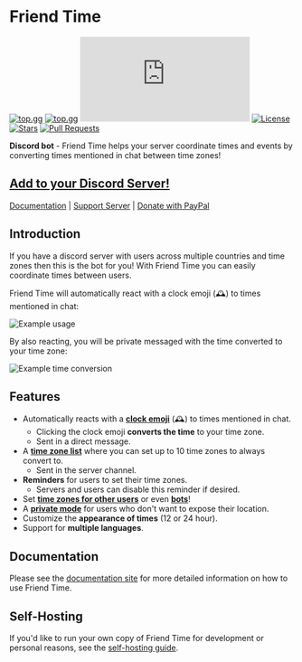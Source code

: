 # Friend Time

[![top.gg](https://top.gg/api/widget/status/471091072546766849.svg?noavatar=true)](https://top.gg/bot/471091072546766849)
[![top.gg](https://top.gg/api/widget/servers/471091072546766849.svg?noavatar=true)](https://top.gg/bot/471091072546766849)
[![discord.js](https://img.shields.io/github/package-json/dependency-version/KevinNovak/Friend-Time/discord.js)](https://discord.js.org/)
[![License](https://img.shields.io/badge/license-Apache%202.0%20with%20Commons%20Clause-blue)](https://commonsclause.com/)
[![Stars](https://img.shields.io/github/stars/KevinNovak/Friend-Time.svg)](https://github.com/KevinNovak/Friend-Time/stargazers)
[![Pull Requests](https://img.shields.io/badge/Pull%20Requests-Welcome!-brightgreen)](https://github.com/KevinNovak/Friend-Time/pulls)

**Discord bot** - Friend Time helps your server coordinate times and events by converting times mentioned in chat between time zones!

## [Add to your Discord Server!](https://discord.com/oauth2/authorize?client_id=471091072546766849&scope=bot%20applications.commands&permissions=85056)

[Documentation](https://friend-time.arilyn.cc/) \| [Support Server](https://discord.gg/c9kQktCbsE) \| [Donate with PayPal](https://www.paypal.com/cgi-bin/webscr?cmd=_donations&business=EW389DYYSS4FC)

## Introduction

If you have a discord server with users across multiple countries and time zones then this is the bot for you! With Friend Time you can easily coordinate times between users.

Friend Time will automatically react with a clock emoji \(🕰️\) to times mentioned in chat:

![Example usage](https://i.imgur.com/pm9nCJG.png)

By also reacting, you will be private messaged with the time converted to your time zone:

![Example time conversion](https://i.imgur.com/wMsXvL3.png)

## Features

-   Automatically reacts with a [**clock emoji**](https://friend-time.arilyn.cc/time-conversions#1-convert-to-your-time-zone) \(️️🕰️\) to times mentioned in chat.
    -   Clicking the clock emoji **converts the time** to your time zone.
    -   Sent in a direct message.
-   A [**time zone list**](https://friend-time.arilyn.cc/time-conversions#2-convert-to-list-of-time-zones) where you can set up to 10 time zones to always convert to.
    -   Sent in the server channel.
-   **Reminders** for users to set their time zones.
    -   Servers and users can disable this reminder if desired.
-   Set [**time zones for other users**](https://friend-time.arilyn.cc/commands/user-commands/set#setup-for-another-user) or even [**bots**](https://friend-time.arilyn.cc/commands/user-commands/set#setup-for-a-bot)!
-   A [**private mode**](https://friend-time.arilyn.cc/settings/user-settings/private-mode) for users who don't want to expose their location.
-   Customize the **appearance of times** \(12 or 24 hour\).
-   Support for **multiple languages**.

## Documentation

Please see the [documentation site](https://friend-time.arilyn.cc/) for more detailed information on how to use Friend Time.

## Self-Hosting

If you'd like to run your own copy of Friend Time for development or personal reasons, see the [self-hosting guide](https://friend-time.arilyn.cc/misc/self-hosting).
